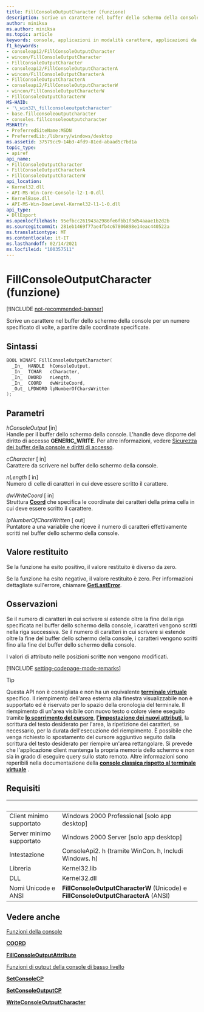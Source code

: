 ```yaml
---
title: FillConsoleOutputCharacter (funzione)
description: Scrive un carattere nel buffer dello schermo della console per un numero specificato di volte, a partire dalle coordinate specificate.
author: miniksa
ms.author: miniksa
ms.topic: article
keywords: console, applicazioni in modalità carattere, applicazioni da riga di comando, applicazioni di terminale, api della console
f1_keywords:
- consoleapi2/FillConsoleOutputCharacter
- wincon/FillConsoleOutputCharacter
- FillConsoleOutputCharacter
- consoleapi2/FillConsoleOutputCharacterA
- wincon/FillConsoleOutputCharacterA
- FillConsoleOutputCharacterA
- consoleapi2/FillConsoleOutputCharacterW
- wincon/FillConsoleOutputCharacterW
- FillConsoleOutputCharacterW
MS-HAID:
- '\_win32\_fillconsoleoutputcharacter'
- base.fillconsoleoutputcharacter
- consoles.fillconsoleoutputcharacter
MSHAttr:
- PreferredSiteName:MSDN
- PreferredLib:/library/windows/desktop
ms.assetid: 37579cc9-14b3-4fd9-81ed-abaad5c7bd1a
topic_type:
- apiref
api_name:
- FillConsoleOutputCharacter
- FillConsoleOutputCharacterA
- FillConsoleOutputCharacterW
api_location:
- Kernel32.dll
- API-MS-Win-Core-Console-l2-1-0.dll
- KernelBase.dll
- API-MS-Win-DownLevel-Kernel32-l1-1-0.dll
api_type:
- DllExport
ms.openlocfilehash: 95efbcc261943a2986fe6fbb1f3d54aaae1b2d2b
ms.sourcegitcommit: 281eb1469f77ae4fb4c67806898e14eac440522a
ms.translationtype: MT
ms.contentlocale: it-IT
ms.lasthandoff: 02/14/2021
ms.locfileid: "100357511"
---
```

# <a name="fillconsoleoutputcharacter-function"></a>FillConsoleOutputCharacter (funzione)

[!INCLUDE [not-recommended-banner](./includes/not-recommended-banner.md)]

Scrive un carattere nel buffer dello schermo della console per un numero specificato di volte, a partire dalle coordinate specificate.

## <a name="syntax"></a>Sintassi

```C
BOOL WINAPI FillConsoleOutputCharacter(
  _In_  HANDLE  hConsoleOutput,
  _In_  TCHAR   cCharacter,
  _In_  DWORD   nLength,
  _In_  COORD   dwWriteCoord,
  _Out_ LPDWORD lpNumberOfCharsWritten
);
```

## <a name="parameters"></a>Parametri

*hConsoleOutput* \[in\]  
Handle per il buffer dello schermo della console. L'handle deve disporre del diritto di accesso **GENERIC\_WRITE**. Per altre informazioni, vedere [Sicurezza dei buffer della console e diritti di accesso](console-buffer-security-and-access-rights.md).

*cCharacter* \[ in\]  
Carattere da scrivere nel buffer dello schermo della console.

*nLength* \[ in\]  
Numero di celle di caratteri in cui deve essere scritto il carattere.

*dwWriteCoord* \[ in\]  
Struttura [**Coord**](coord-str.md) che specifica le coordinate dei caratteri della prima cella in cui deve essere scritto il carattere.

*lpNumberOfCharsWritten* \[ out\]  
Puntatore a una variabile che riceve il numero di caratteri effettivamente scritti nel buffer dello schermo della console.

## <a name="return-value"></a>Valore restituito

Se la funzione ha esito positivo, il valore restituito è diverso da zero.

Se la funzione ha esito negativo, il valore restituito è zero. Per informazioni dettagliate sull'errore, chiamare [**GetLastError**](/windows/win32/api/errhandlingapi/nf-errhandlingapi-getlasterror).

## <a name="remarks"></a>Osservazioni

Se il numero di caratteri in cui scrivere si estende oltre la fine della riga specificata nel buffer dello schermo della console, i caratteri vengono scritti nella riga successiva. Se il numero di caratteri in cui scrivere si estende oltre la fine del buffer dello schermo della console, i caratteri vengono scritti fino alla fine del buffer dello schermo della console.

I valori di attributo nelle posizioni scritte non vengono modificati.

[!INCLUDE [setting-codepage-mode-remarks](./includes/setting-codepage-mode-remarks.md)]

> [!TIP]
> Questa API non è consigliata e non ha un equivalente **[terminale virtuale](console-virtual-terminal-sequences.md)** specifico. Il riempimento dell'area esterna alla finestra visualizzabile non è supportato ed è riservato per lo spazio della cronologia del terminale. Il riempimento di un'area visibile con nuovo testo o colore viene eseguito tramite **[lo scorrimento del cursore](console-virtual-terminal-sequences.md#cursor-positioning)**, **[l'impostazione dei nuovi attributi](console-virtual-terminal-sequences.md#text-formatting)**, la scrittura del testo desiderato per l'area, la ripetizione dei caratteri, se necessario, per la durata dell'esecuzione del riempimento. È possibile che venga richiesto lo spostamento del cursore aggiuntivo seguito dalla scrittura del testo desiderato per riempire un'area rettangolare. Si prevede che l'applicazione client mantenga la propria memoria dello schermo e non sia in grado di eseguire query sullo stato remoto. Altre informazioni sono reperibili nella documentazione della **[console classica rispetto al terminale virtuale](classic-vs-vt.md)** .

## <a name="requirements"></a>Requisiti

| &nbsp; | &nbsp; |
|-|-|
| Client minimo supportato | Windows 2000 Professional \[solo app desktop\] |
| Server minimo supportato | Windows 2000 Server \[solo app desktop\] |
| Intestazione | ConsoleApi2. h (tramite WinCon. h, Includi Windows. h) |
| Libreria | Kernel32.lib |
| DLL | Kernel32.dll |
| Nomi Unicode e ANSI | **FillConsoleOutputCharacterW** (Unicode) e **FillConsoleOutputCharacterA** (ANSI) |

## <a name="see-also"></a>Vedere anche

[Funzioni della console](console-functions.md)

[**COORD**](coord-str.md)

[**FillConsoleOutputAttribute**](fillconsoleoutputattribute.md)

[Funzioni di output della console di basso livello](low-level-console-output-functions.md)

[**SetConsoleCP**](setconsolecp.md)

[**SetConsoleOutputCP**](setconsoleoutputcp.md)

[**WriteConsoleOutputCharacter**](writeconsoleoutputcharacter.md)
